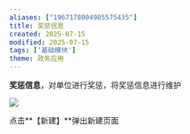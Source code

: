 ```yaml
---
aliases: ["1967178004985575435"]
title: 奖惩信息
created: 2025-07-15
modified: 2025-07-15
tags: ['基础模块']
theme: 政务应用
---
```


**奖惩信息**，对单位进行奖惩，将奖惩信息进行维护

![](https://myhelpdoc.oss-cn-heyuan.aliyuncs.com/mdimages/a5b179ee008b3aeec465ac055d86eeae.jpg)

点击**【新建】**弹出新建页面

